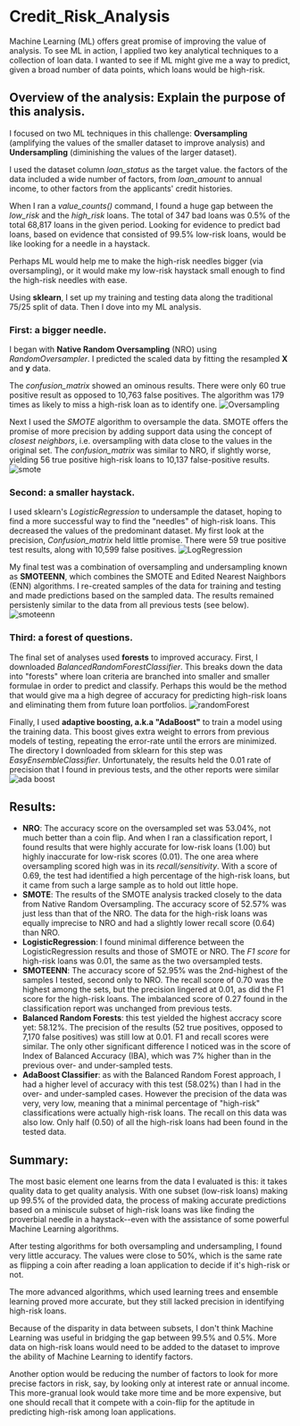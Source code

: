 # Credit_Risk_Analysis

Machine Learning (ML) offers great promise of improving the value of analysis. To see ML in action, I applied two key analytical techniques to a collection of loan data. I wanted to see if ML might give me a way to predict, given a broad number of data points, which loans would be high-risk.

## Overview of the analysis: Explain the purpose of this analysis.
I focused on two ML techniques in this challenge: **Oversampling** (amplifying the values of the smaller dataset to improve analysis) and **Undersampling** (diminishing the values of the larger dataset). 

I used the dataset column *loan_status* as the target value. the factors of the data included a wide number of factors, from *loan_amount* to annual income, to other factors from the applicants' credit histories. 

When I ran a *value_counts()* command, I found a huge gap between the *low_risk* and the *high_risk* loans. The total of 347 bad loans was 0.5% of the total 68,817 loans in the given period. Looking for evidence to predict bad loans, based on evidence that consisted of 99.5% low-risk loans, would be like looking for a needle in a haystack.

Perhaps ML would help me to make the high-risk needles bigger (via oversampling), or it would make my low-risk haystack small enough to find the high-risk needles with ease.

Using **sklearn**, I set up my training and testing data along the traditional 75/25 split of data. Then I dove into my ML analysis.

### First: a bigger needle. 
I began with **Native Random Oversampling** (NRO) using *RandomOversampler*. I predicted the scaled data by fitting the resampled **X** and **y** data.

The *confusion_matrix* showed an ominous results. There were only 60 true positive result as opposed to 10,763 false positives. The algorithm was 179 times as likely to miss a high-risk loan as to identify one.
![Oversampling](https://github.com/JDittes/Credit_Risk_Analysis/blob/main/images/native_random_sampl.png)

Next I used the *SMOTE* algorithm to oversample the data. SMOTE offers the promise of more precision by adding support data using the concept of *closest neighbors*, i.e. oversampling with data close to the values in the original set. The *confusion_matrix* was similar to NRO, if slightly worse, yielding 56 true positive high-risk loans to 10,137 false-positive results.
![smote](https://github.com/JDittes/Credit_Risk_Analysis/blob/main/images/smote_oversampl.png)

### Second: a smaller haystack.
I used sklearn's *LogisticRegression* to undersample the dataset, hoping to find a more successful way to find the "needles" of high-risk loans. This decreased the values of the predominant dataset. My first look at the precision, *Confusion_matrix* held little promise. There were 59 true positive test results, along with 10,599 false positives.
![LogRegression](https://github.com/JDittes/Credit_Risk_Analysis/blob/main/images/logistic_regression_undersampl.png)

My final test was a combination of oversampling and undersampling known as **SMOTEENN**, which combines the SMOTE and Edited Nearest Naighbors (ENN) algorithms. I re-created samples of the data for training and testing and made predictions based on the sampled data. The results remained persistenly similar to the data from all previous tests (see below). 
![smoteenn](https://github.com/JDittes/Credit_Risk_Analysis/blob/main/images/smotteen.png)

### Third: a forest of questions.
The final set of analyses used **forests** to improved accuracy. First, I downloaded *BalancedRandomForestClassifier*. This breaks down the data into "forests" where loan criteria are branched into smaller and smaller formulae in order to predict and classify. Perhaps this would be the method that would give ma a high degree of accuracy for predicting high-risk loans and eliminating them from future loan portfolios.
![randomForest](https://github.com/JDittes/Credit_Risk_Analysis/blob/main/images/brfclassifier.png)

Finally, I used **adaptive boosting, a.k.a "AdaBoost"** to train a model using the training data. This boost gives extra weight to errors from previous models of testing, repeating the error-rate until the errors are minimized. The directory I downloaded from sklearn for this step was *EasyEnsembleClassifier*. Unfortunately, the results held the 0.01 rate of precision that I found in previous tests, and the other reports were similar
![ada boost](https://github.com/JDittes/Credit_Risk_Analysis/blob/main/images/AdaBoost.png)

## Results: 
- **NRO**: The accuracy score on the oversampled set was 53.04%, not much better than a coin flip. And when I ran a classification report, I found results that were highly accurate for low-risk loans (1.00) but highly inaccurate for low-risk scores (0.01). The one area where oversampling scored high was in its *recall/sensitivity*. With a score of 0.69, the test had identified a high percentage of the high-risk loans, but it came from such a large sample as to hold out little hope.
- **SMOTE**: The results of the SMOTE analysis tracked closely to the data from Native Random Oversampling. The accuracy score of 52.57% was just less than that of the NRO. The data for the high-risk loans was equally imprecise to NRO and had a slightly lower recall score (0.64) than NRO.
- **LogisticRegression**: I found minimal difference between the LogisticRegression results and those of SMOTE or NRO. The *F1 score* for high-risk loans was 0.01, the same as the two oversampled tests. 
- **SMOTEENN**: The accuracy score of 52.95% was the 2nd-highest of the samples I tested, second only to NRO. The recall score of 0.70 was the highest among the sets, but the precision lingered at 0.01, as did the F1 score for the high-risk loans. The imbalanced score of 0.27 found in the classification report was unchanged from previous tests.
- **Balanced Random Forests**: this test yielded the highest accracy score yet: 58.12%. The precision of the results (52 true positives, opposed to 7,170 false positives) was still low at 0.01. F1 and recall scores were similar. The only other significant difference I noticed was in the score of Index of Balanced Accuracy (IBA), which was 7% higher than in the previous over- and under-sampled tests.
- **AdaBoost Classifier**: as with the Balanced Random Forest approach, I had a higher level of accuracy with this test (58.02%) than I had in the over- and under-sampled cases. However the precision of the data was very, very low, meaning that a minimal percentage of "high-risk" classifications were actually high-risk loans. The recall on this data was also low. Only half (0.50) of all the high-risk loans had been found in the tested data.

## Summary: 
The most basic element one learns from the data I evaluated is this: it takes quality data to get quality analysis. With one subset (low-risk loans) making up 99.5% of the provided data, the process of making accurate predictions based on a miniscule subset of high-risk loans was like finding the proverbial needle in a haystack--even with the assistance of some powerful Machine Learning algorithms.

After testing algorithms for both oversampling and undersampling, I found very little accuracy. The values were close to 50%, which is the same rate as flipping a coin after reading a loan application to decide if it's high-risk or not.

The more advanced algorithms, which used learning trees and ensemble learning proved more accurate, but they still lacked precision in identifying high-risk loans.

Because of the disparity in data between subsets, I don't think Machine Learning was useful in bridging the gap between 99.5% and 0.5%. More data on high-risk loans would need to be added to the dataset to improve the ability of Machine Learning to identify factors.

Another option would be reducing the number of factors to look for more precise factors in risk, say, by looking only at interest rate or annual income. This more-granual look would take more time and be more expensive, but one should recall that it compete with a coin-flip for the aptitude in predicting high-risk among loan applications.
